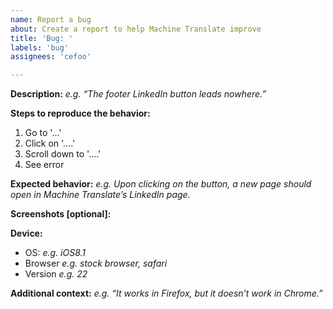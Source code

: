 ```yaml
---
name: Report a bug
about: Create a report to help Machine Translate improve
title: 'Bug: '
labels: 'bug'
assignees: 'cefoo'

---
```


**Description:** *e.g. “The footer LinkedIn button leads nowhere.”*

**Steps to reproduce the behavior:**
1. Go to '...'
2. Click on '....'
3. Scroll down to '....'
4. See error

**Expected behavior:** *e.g. Upon clicking on the button, a new page should open in Machine Translate’s LinkedIn page.*

**Screenshots [optional]:**

**Device:**
 - OS: *e.g. iOS8.1*
 - Browser *e.g. stock browser, safari*
 - Version *e.g. 22*

**Additional context:** *e.g. “It works in Firefox, but it doesn’t work in Chrome.”*
